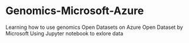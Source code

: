 # Genomics-Microsoft-Azure
Learning how to use genomics Open Datasets on Azure Open Dataset by Microsoft
Using Jupyter notebook to exlore data